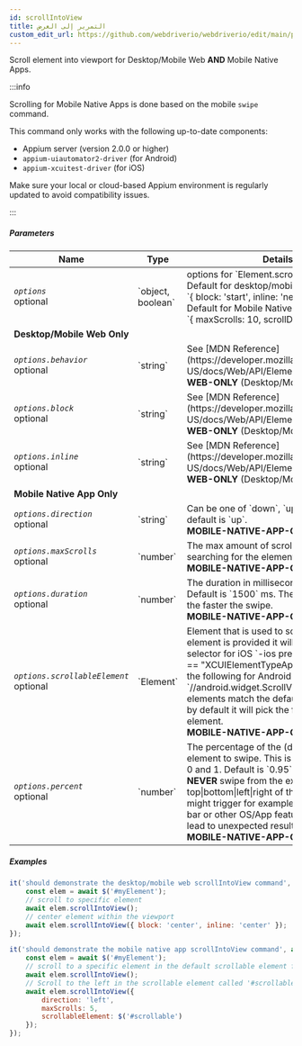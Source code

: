 ```yaml
---
id: scrollIntoView
title: التمرير إلى العرض
custom_edit_url: https://github.com/webdriverio/webdriverio/edit/main/packages/webdriverio/src/commands/mobile/scrollIntoView.ts
---
```


Scroll element into viewport for Desktop/Mobile Web <strong>AND</strong> Mobile Native Apps.

:::info

Scrolling for Mobile Native Apps is done based on the mobile `swipe` command.

This command only works with the following up-to-date components:
 - Appium server (version 2.0.0 or higher)
 - `appium-uiautomator2-driver` (for Android)
 - `appium-xcuitest-driver` (for iOS)

Make sure your local or cloud-based Appium environment is regularly updated to avoid compatibility issues.

:::

##### Parameters

<table>
  <thead>
    <tr>
      <th>Name</th><th>Type</th><th>Details</th>
    </tr>
  </thead>
  <tbody>
    <tr>
      <td><code><var>options</var></code><br /><span className="label labelWarning">optional</span></td>
      <td>`object, boolean`</td>
      <td>options for `Element.scrollIntoView()`. Default for desktop/mobile web: <br/> `{ block: 'start', inline: 'nearest' }` <br /> Default for Mobile Native App <br /> `{ maxScrolls: 10, scrollDirection: 'down' }`</td>
    </tr>
    <tr>
              <td colspan="3"><strong>Desktop/Mobile Web Only</strong></td>
            </tr>
    <tr>
      <td><code><var>options.behavior</var></code><br /><span className="label labelWarning">optional</span></td>
      <td>`string`</td>
      <td>See [MDN Reference](https://developer.mozilla.org/en-US/docs/Web/API/Element/scrollIntoView). <br /><strong>WEB-ONLY</strong> (Desktop/Mobile)</td>
    </tr>
    <tr>
      <td><code><var>options.block</var></code><br /><span className="label labelWarning">optional</span></td>
      <td>`string`</td>
      <td>See [MDN Reference](https://developer.mozilla.org/en-US/docs/Web/API/Element/scrollIntoView). <br /><strong>WEB-ONLY</strong> (Desktop/Mobile)</td>
    </tr>
    <tr>
      <td><code><var>options.inline</var></code><br /><span className="label labelWarning">optional</span></td>
      <td>`string`</td>
      <td>See [MDN Reference](https://developer.mozilla.org/en-US/docs/Web/API/Element/scrollIntoView). <br /><strong>WEB-ONLY</strong> (Desktop/Mobile)</td>
    </tr>
    <tr>
              <td colspan="3"><strong>Mobile Native App Only</strong></td>
            </tr>
    <tr>
      <td><code><var>options.direction</var></code><br /><span className="label labelWarning">optional</span></td>
      <td>`string`</td>
      <td>Can be one of `down`, `up`, `left` or `right`, default is `up`. <br /><strong>MOBILE-NATIVE-APP-ONLY</strong></td>
    </tr>
    <tr>
      <td><code><var>options.maxScrolls</var></code><br /><span className="label labelWarning">optional</span></td>
      <td>`number`</td>
      <td>The max amount of scrolls until it will stop searching for the element, default is `10`. <br /><strong>MOBILE-NATIVE-APP-ONLY</strong></td>
    </tr>
    <tr>
      <td><code><var>options.duration</var></code><br /><span className="label labelWarning">optional</span></td>
      <td>`number`</td>
      <td>The duration in milliseconds for the swipe. Default is `1500` ms. The lower the value, the faster the swipe.<br /><strong>MOBILE-NATIVE-APP-ONLY</strong></td>
    </tr>
    <tr>
      <td><code><var>options.scrollableElement</var></code><br /><span className="label labelWarning">optional</span></td>
      <td>`Element`</td>
      <td>Element that is used to scroll within. If no element is provided it will use the following selector for iOS `-ios predicate string:type == "XCUIElementTypeApplication"` and the following for Android `//android.widget.ScrollView'`. If more elements match the default selector, then by default it will pick the first matching element. <br /> <strong>MOBILE-NATIVE-APP-ONLY</strong></td>
    </tr>
    <tr>
      <td><code><var>options.percent</var></code><br /><span className="label labelWarning">optional</span></td>
      <td>`number`</td>
      <td>The percentage of the (default) scrollable element to swipe. This is a value between 0 and 1. Default is `0.95`.<br /><strong>NEVER</strong> swipe from the exact top|bottom|left|right of the screen, you might trigger for example the notification bar or other OS/App features which can lead to unexpected results.<br /> <strong>MOBILE-NATIVE-APP-ONLY</strong></td>
    </tr>
  </tbody>
</table>

##### Examples

```js title="desktop.mobile.web.scrollIntoView.js"
it('should demonstrate the desktop/mobile web scrollIntoView command', async () => {
    const elem = await $('#myElement');
    // scroll to specific element
    await elem.scrollIntoView();
    // center element within the viewport
    await elem.scrollIntoView({ block: 'center', inline: 'center' });
});

```

```js title="mobile.native.app.scrollIntoView.js"
it('should demonstrate the mobile native app scrollIntoView command', async () => {
    const elem = await $('#myElement');
    // scroll to a specific element in the default scrollable element for Android or iOS for a maximum of 10 scrolls
    await elem.scrollIntoView();
    // Scroll to the left in the scrollable element called '#scrollable' for a maximum of 5 scrolls
    await elem.scrollIntoView({
        direction: 'left',
        maxScrolls: 5,
        scrollableElement: $('#scrollable')
    });
});
```